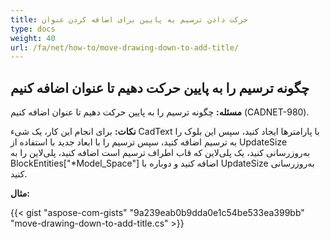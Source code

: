 ```yaml
---
title: حرکت دادن ترسیم به پایین برای اضافه کردن عنوان
type: docs
weight: 40
url: /fa/net/how-to/move-drawing-down-to-add-title/
---
```


## **چگونه ترسیم را به پایین حرکت دهیم تا عنوان اضافه کنیم**

**مسئله:** چگونه ترسیم را به پایین حرکت دهیم تا عنوان اضافه کنیم (CADNET-980).

**نکات:** برای انجام این کار، یک شیء CadText با پارامترها ایجاد کنید، سپس این بلوک را به ترسیم اضافه کنید، سپس ترسیم را با ابعاد جدید با استفاده از UpdateSize به‌روزرسانی کنید، یک پلی‌لاین که قاب اطراف ترسیم است اضافه کنید، پلی‌لاین را به BlockEntities["*Model_Space"] اضافه کنید و دوباره با UpdateSize به‌روزرسانی کنید.

**مثال:**

{{< gist "aspose-com-gists" "9a239eab0b9dda0e1c54be533ea399bb" "move-drawing-down-to-add-title.cs" >}}
